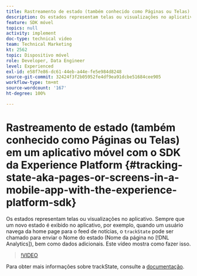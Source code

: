 ```yaml
---
title: Rastreamento de estado (também conhecido como Páginas ou Telas) em um aplicativo móvel com o SDK da Experience Platform
description: Os estados representam telas ou visualizações no aplicativo. Sempre que um novo estado é exibido em seu aplicativo, por exemplo, quando um usuário navega da home page para o feed de notícias, “trackState” pode ser chamado para enviar o Nome do estado (Nome da página no Analytics), bem como dados adicionais. Este vídeo mostra como fazer isso.
feature: SDK móvel
topics: null
activity: implement
doc-type: technical video
team: Technical Marketing
kt: 2562
topic: Dispositivo móvel
role: Developer, Data Engineer
level: Experienced
exl-id: e58f7e86-dc61-44eb-a44e-fe5e984d8248
source-git-commit: 32424f3f2b05952fe4df9ea91dcbe51684cee905
workflow-type: tm+mt
source-wordcount: '167'
ht-degree: 100%

---
```


# Rastreamento de estado (também conhecido como Páginas ou Telas) em um aplicativo móvel com o SDK da Experience Platform {#tracking-state-aka-pages-or-screens-in-a-mobile-app-with-the-experience-platform-sdk}

Os estados representam telas ou visualizações no aplicativo. Sempre que um novo estado é exibido no aplicativo, por exemplo, quando um usuário navega da home page para o feed de notícias, o `trackState` pode ser chamado para enviar o Nome do estado (Nome da página no [!DNL Analytics]), bem como dados adicionais. Este vídeo mostra como fazer isso.

>[!VIDEO](https://video.tv.adobe.com/v/26260/?quality=12)

Para obter mais informações sobre trackState, consulte a [documentação](https://aep-sdks.gitbook.io/docs/using-mobile-extensions/mobile-core/configuration-reference/mobile-core-api-reference).
